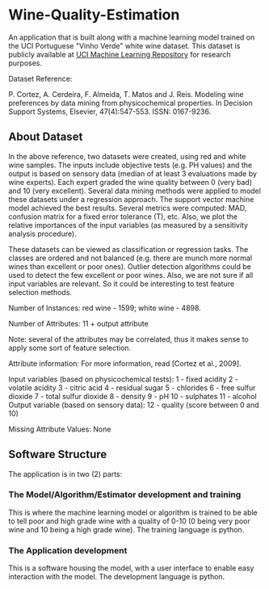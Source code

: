 # Wine-Quality-Estimation
An application that is built along with a machine learning model trained on the UCI  Portuguese "Vinho Verde"  white wine dataset.
This dataset is publicly available at [UCI Machine Learning Repository](https://archive.ics.uci.edu/ml/machine-learning-databases/wine-quality/winequality-white.csv) for research purposes. 

Dataset Reference:

P. Cortez, A. Cerdeira, F. Almeida, T. Matos and J. Reis. Modeling wine preferences by data mining from physicochemical properties. In Decision Support Systems, Elsevier, 47(4):547-553. ISSN: 0167-9236.

## About Dataset
In the above reference, two datasets were created, using red and white wine samples. The inputs include objective tests (e.g. PH values) and the output is based on sensory data (median of at least 3 evaluations made by wine experts). Each expert graded the wine quality between 0 (very bad) and 10 (very excellent). Several data mining methods were applied to model these datasets under a regression approach. The support vector machine model achieved the best results. Several metrics were computed: MAD, confusion matrix for a fixed error tolerance (T), etc. Also, we plot the relative importances of the input variables (as measured by a sensitivity analysis procedure).

These datasets can be viewed as classification or regression tasks. The classes are ordered and not balanced (e.g. there are munch more normal wines than excellent or poor ones). Outlier detection algorithms could be used to detect the few excellent or poor wines. Also, we are not sure if all input variables are relevant. So it could be interesting to test feature selection methods.

Number of Instances: red wine - 1599; white wine - 4898. 

Number of Attributes: 11 + output attribute
  
Note: several of the attributes may be correlated, thus it makes sense to apply some sort of feature selection.

Attribute information: For more information, read [Cortez et al., 2009].

Input variables (based on physicochemical tests):
   1 - fixed acidity
   2 - volatile acidity
   3 - citric acid
   4 - residual sugar
   5 - chlorides
   6 - free sulfur dioxide
   7 - total sulfur dioxide
   8 - density
   9 - pH
   10 - sulphates
   11 - alcohol
   Output variable (based on sensory data): 
   12 - quality (score between 0 and 10)

Missing Attribute Values: None


## Software Structure
The application is in two (2) parts:
### The Model/Algorithm/Estimator development and training
This is where the machine learning model or algorithm is trained to be able to tell poor and high grade wine with a quality of 0-10 (0 being very poor wine and 10 being a high grade wine).
The training language is python.
### The Application development
This is a software housing the model, with a user interface to enable easy interaction with the model.
The development language is python.
